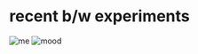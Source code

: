 # recent b/w experiments

![me](/images/photoroll/DSCF0779.jpg)
![mood](/images/photoroll/DSCF0719.jpg)